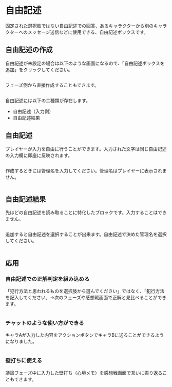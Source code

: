 # 自由記述

固定された選択肢ではない自由記述での回答、あるキャラクターから別のキャラクターへのメッセージ送信などに使用できる、自由記述ボックスです。



## 自由記述の作成

自由記述が未設定の場合は以下のような画面になるので、「自由記述ボックスを追加」をクリックしてください。

<figure><img src="../.gitbook/assets/image (188).png" alt=""><figcaption></figcaption></figure>



フェーズ側から直接作成することもできます。

<figure><img src="../.gitbook/assets/image (183).png" alt=""><figcaption></figcaption></figure>



自由記述には以下の二種類が存在します。

* 自由記述（入力側）
* 自由記述結果



## 自由記述

プレイヤーが入力を自由に行うことができます。入力された文字は同じ自由記述の入力欄に即座に反映されます。

<figure><img src="../.gitbook/assets/image (185).png" alt=""><figcaption></figcaption></figure>

作成するときには管理名を入力してください。管理名はプレイヤーに表示されません。

<figure><img src="../.gitbook/assets/image (1) (1) (1) (1).png" alt=""><figcaption></figcaption></figure>

## 自由記述結果

先ほどの自由記述を読み取ることに特化したブロックです。入力することはできません。

<figure><img src="../.gitbook/assets/image (186).png" alt=""><figcaption></figcaption></figure>

追加すると自由記述を選択することが出来ます。自由記述で決めた管理名を選択してください。

<figure><img src="../.gitbook/assets/image (3) (1).png" alt=""><figcaption></figcaption></figure>

## 応用

### **自由記述での正解判定を組み込める**

「犯行方法と思われるものを選択肢から選んでください」ではなく、「犯行方法を記入してください」→次のフェーズや感想戦画面で正解と見比べることができます。

<figure><img src="../.gitbook/assets/image (189).png" alt=""><figcaption></figcaption></figure>



### **チャットのような使い方ができる**

キャラAが入力した内容をアクションボタンでキャラBに送ることができるようになりました。

<figure><img src="../.gitbook/assets/image (190).png" alt=""><figcaption></figcaption></figure>



### **壁打ちに使える**

議論フェーズ中に入力した壁打ち（心境メモ）を感想戦画面で互いに振り返ることもできます。

<figure><img src="../.gitbook/assets/image (191).png" alt=""><figcaption></figcaption></figure>

<figure><img src="../.gitbook/assets/image (192).png" alt=""><figcaption></figcaption></figure>
